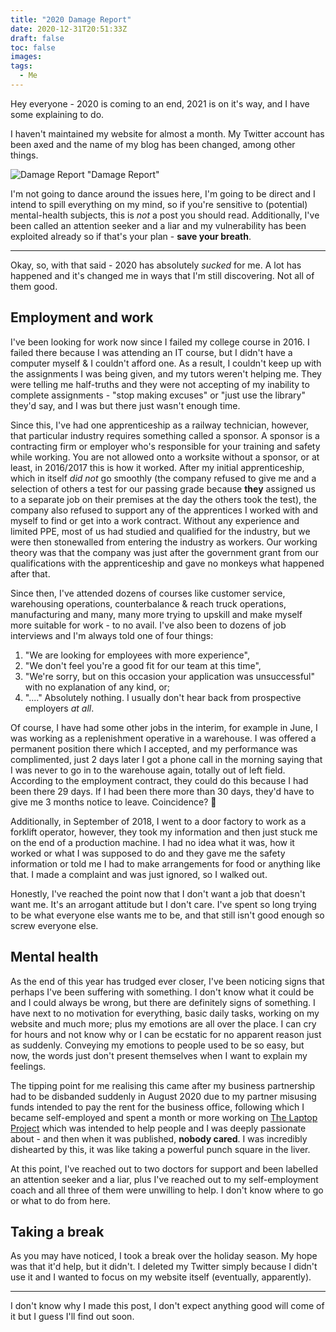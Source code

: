 ```yaml
---
title: "2020 Damage Report"
date: 2020-12-31T20:51:33Z
draft: false
toc: false
images:
tags: 
  - Me
---
```


Hey everyone - 2020 is coming to an end, 2021 is on it's way, and I have some explaining to do.

I haven't maintained my website for almost a month. My Twitter account has been axed and the name of my blog has been changed, among other things.

![Damage Report "Damage Report"](/images/damage-report.jpg)

I'm not going to dance around the issues here, I'm going to be direct and I intend to spill everything on my mind, so if you're sensitive to (potential) mental-health subjects, this is *not* a post you should read. Additionally, I've been called an attention seeker and a liar and my vulnerability has been exploited already so if that's your plan - **save your breath**.

---

Okay, so, with that said - 2020 has absolutely *sucked* for me. A lot has happened and it's changed me in ways that I'm still discovering. Not all of them good.

## Employment and work

I've been looking for work now since I failed my college course in 2016. I failed there because I was attending an IT course, but I didn't have a computer myself & I couldn't afford one. As a result, I couldn't keep up with the assignments I was being given, and my tutors weren't helping me. They were telling me half-truths and they were not accepting of my inability to complete assignments - "stop making excuses" or "just use the library" they'd say, and I was but there just wasn't enough time.

Since this, I've had one apprenticeship as a railway technician, however, that particular industry requires something called a sponsor. A sponsor is a contracting firm or employer who's responsible for your training and safety while working. You are not allowed onto a worksite without a sponsor, or at least, in 2016/2017 this is how it worked. After my initial apprenticeship, which in itself *did not* go smoothly (the company refused to give me and a selection of others a test for our passing grade because **they** assigned us to a separate job on their premises at the day the others took the test), the company also refused to support any of the apprentices I worked with and myself to find or get into a work contract. Without any experience and limited PPE, most of us had studied and qualified for the industry, but we were then stonewalled from entering the industry as workers. Our working theory was that the company was just after the government grant from our qualifications with the apprenticeship and gave no monkeys what happened after that.

Since then, I've attended dozens of courses like customer service, warehousing operations, counterbalance & reach truck operations, manufacturing and many, many more trying to upskill and make myself more suitable for work - to no avail. I've also been to dozens of job interviews and I'm always told one of four things:

1. "We are looking for employees with more experience",
2. "We don't feel you're a good fit for our team at this time",
3. "We're sorry, but on this occasion your application was unsuccessful" with no explanation of any kind, or;
4. "...." Absolutely nothing. I usually don't hear back from prospective employers *at all*.

Of course, I have had some other jobs in the interim, for example in June, I was working as a replenishment operative in a warehouse. I was offered a permanent position there which I accepted, and my performance was complimented, just 2 days later I got a phone call in the morning saying that I was never to go in to the warehouse again, totally out of left field. According to the employment contract, they could do this because I had been there 29 days. If I had been there more than 30 days, they'd have to give me 3 months notice to leave. Coincidence? :thinking:

Additionally, in September of 2018, I went to a door factory to work as a forklift operator, however, they took my information and then just stuck me on the end of a production machine. I had no idea what it was, how it worked or what I was supposed to do and they gave me the safety information or told me I had to make arrangements for food or anything like that. I made a complaint and was just ignored, so I walked out.

Honestly, I've reached the point now that I don't want a job that doesn't want me. It's an arrogant attitude but I don't care. I've spent so long trying to be what everyone else wants me to be, and that still isn't good enough so screw everyone else.

## Mental health

As the end of this year has trudged ever closer, I've been noticing signs that perhaps I've been suffering with something. I don't know what it could be and I could always be wrong, but there are definitely signs of something. I have next to no motivation for everything, basic daily tasks, working on my website and much more; plus my emotions are all over the place. I can cry for hours and not know why or I can be ecstatic for no apparent reason just as suddenly. Conveying my emotions to people used to be so easy, but now, the words just don't present themselves when I want to explain my feelings.

The tipping point for me realising this came after my business partnership had to be disbanded suddenly in August 2020 due to my partner misusing funds intended to pay the rent for the business office, following which I became self-employed and spent a month or more working on [The Laptop Project](/projects/tlp) which was intended to help people and I was deeply passionate about - and then when it was published, **nobody cared**. I was incredibly dishearted by this, it was like taking a powerful punch square in the liver.

At this point, I've reached out to two doctors for support and been labelled an attention seeker and a liar, plus I've reached out to my self-employment coach and all three of them were unwilling to help. I don't know where to go or what to do from here.

## Taking a break

As you may have noticed, I took a break over the holiday season. My hope was that it'd help, but it didn't. I deleted my Twitter simply because I didn't use it and I wanted to focus on my website itself (eventually, apparently).

---

I don't know why I made this post, I don't expect anything good will come of it but I guess I'll find out soon.
